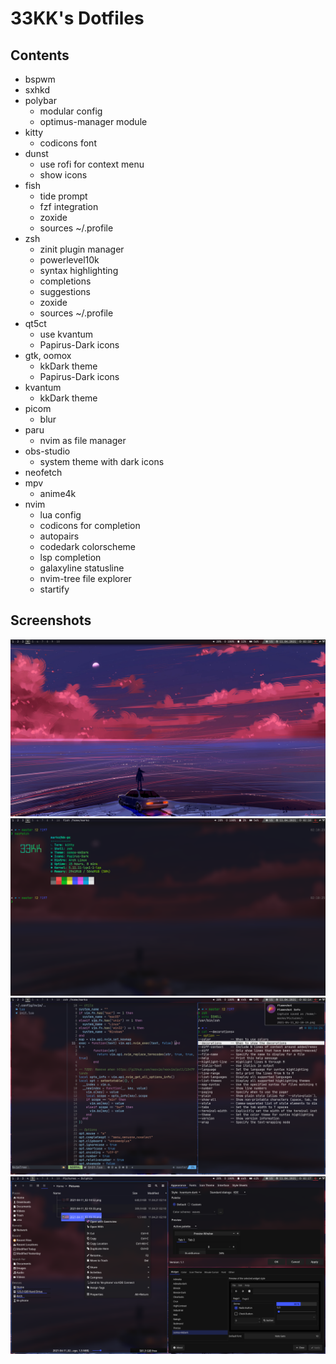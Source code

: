 # 33KK's Dotfiles

## Contents

- bspwm
- sxhkd
- polybar
	- modular config
	- optimus-manager module
- kitty
	- codicons font
- dunst
	- use rofi for context menu
	- show icons
- fish
	- tide prompt
	- fzf integration
	- zoxide
	- sources ~/.profile
- zsh
	- zinit plugin manager
	- powerlevel10k
	- syntax highlighting
	- completions
	- suggestions
	- zoxide
	- sources ~/.profile
- qt5ct
	- use kvantum
	- Papirus-Dark icons
- gtk, oomox
	- kkDark theme
	- Papirus-Dark icons
- kvantum
	- kkDark theme
- picom
	- blur
- paru
	- nvim as file manager
- obs-studio
	- system theme with dark icons
- neofetch
- mpv
	- anime4k
- nvim
	- lua config
	- codicons for completion
	- autopairs
	- codedark colorscheme
	- lsp completion
	- galaxyline statusline
	- nvim-tree file explorer
	- startify

## Screenshots

![Desktop](.screenshots/1.png)
![Kitty terminal and Fish shell](.screenshots/2.png)
![Neovim, Dunst, Zsh](.screenshots/3.png)
![Dolphin, qt5ct, lxappearance](.screenshots/4.png)
